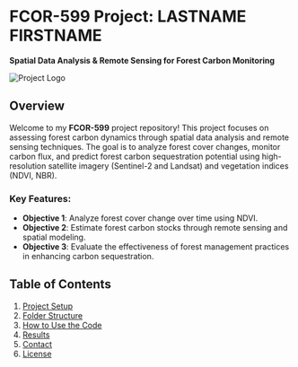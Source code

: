 # FCOR-599 Project: **LASTNAME FIRSTNAME**  
**Spatial Data Analysis & Remote Sensing for Forest Carbon Monitoring**

![Project Logo](assets/logo.png)  <!-- Optional: Add a project logo or relevant image -->

## Overview

Welcome to my **FCOR-599** project repository! This project focuses on assessing forest carbon dynamics through spatial data analysis and remote sensing techniques. The goal is to analyze forest cover changes, monitor carbon flux, and predict forest carbon sequestration potential using high-resolution satellite imagery (Sentinel-2 and Landsat) and vegetation indices (NDVI, NBR).

### Key Features:
- **Objective 1**: Analyze forest cover change over time using NDVI.
- **Objective 2**: Estimate forest carbon stocks through remote sensing and spatial modeling.
- **Objective 3**: Evaluate the effectiveness of forest management practices in enhancing carbon sequestration.

## Table of Contents
1. [Project Setup](#project-setup)
2. [Folder Structure](#folder-structure)
3. [How to Use the Code](#how-to-use-the-code)
4. [Results](#results)
5. [Contact](#contact)
6. [License](#license)
